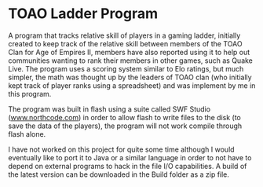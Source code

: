 TOAO Ladder Program
===================

A program that tracks relative skill of players in a gaming ladder, initially created to keep track of the relative skill between members of the TOAO Clan for Age of Empires II, members have also reported using it to help out communities wanting to rank their members in other games, such as Quake Live. The program uses a scoring system similar to Elo ratings, but much simpler, the math was thought up by the leaders of TOAO clan (who initially kept track of player ranks using a spreadsheet) and was implement by me in this program.

The program was built in flash using a suite called SWF Studio (www.northcode.com) in order to allow flash to write files to the disk (to save the data of the players), the program will not work compile through flash alone.

I have not worked on this project for quite some time although I would eventually like to port it to Java or a similar language in order to not have to depend on external programs to hack in the file I/O capabilities. A build of the latest version can be downloaded in the Build folder as a zip file.